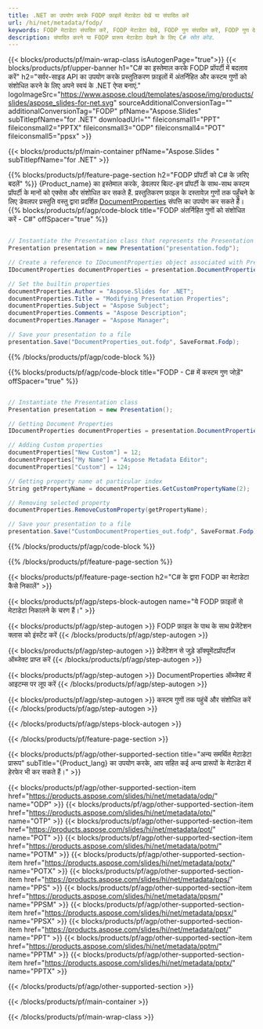```yaml
---
title: .NET का उपयोग करके FODP फ़ाइलें मेटाडेटा देखें या संपादित करें
url: /hi/net/metadata/fodp/
keywords: FODP मेटाडेटा संपादित करें, FODP मेटाडेटा देखें, FODP गुण संपादित करें, FODP गुण देखें
description: संपादित करने या FODP प्रारूप मेटाडेटा देखने के लिए C# स्रोत कोड.
---
```


{{< blocks/products/pf/main-wrap-class isAutogenPage="true">}}
{{< blocks/products/pf/upper-banner h1="C# का इस्तेमाल करके FODP प्रॉपर्टी में बदलाव करें" h2="सर्वर-साइड API का उपयोग करके प्रस्तुतिकरण फ़ाइलों में अंतर्निहित और कस्टम गुणों को संशोधित करने के लिए अपने स्वयं के .NET ऐप्स बनाएं." logoImageSrc="https://www.aspose.cloud/templates/aspose/img/products/slides/aspose_slides-for-net.svg" sourceAdditionalConversionTag="" additionalConversionTag="FODP" pfName="Aspose.Slides" subTitlepfName="for .NET" downloadUrl="" fileiconsmall1="PPT" fileiconsmall2="PPTX" fileiconsmall3="ODP" fileiconsmall4="POT" fileiconsmall5="ppsx" >}}

{{< blocks/products/pf/main-container pfName="Aspose.Slides " subTitlepfName="for .NET" >}}

{{% blocks/products/pf/feature-page-section  h2="FODP प्रॉपर्टी को C# के ज़रिए बदलें" %}}
{Product_name} का इस्तेमाल करके, डेवलपर बिल्ट-इन प्रॉपर्टी के साथ-साथ कस्टम प्रॉपर्टी के मानों को एक्सेस और संशोधित कर सकते हैं. प्रस्तुतिकरण फ़ाइल के दस्तावेज़ गुणों तक पहुँचने के लिए डेवलपर प्रस्तुति वस्तु द्वारा प्रदर्शित [DocumentProperties](https://reference.aspose.com/slides/net/aspose.slides/documentproperties/) संपत्ति का उपयोग कर सकते हैं।
{{% blocks/products/pf/agp/code-block title="FODP अंतर्निहित गुणों को संशोधित करें - C#" offSpacer="true" %}}

```cs

// Instantiate the Presentation class that represents the Presentation
Presentation presentation = new Presentation("presentation.fodp");

// Create a reference to IDocumentProperties object associated with Presentation
IDocumentProperties documentProperties = presentation.DocumentProperties;

// Set the builtin properties
documentProperties.Author = "Aspose.Slides for .NET";
documentProperties.Title = "Modifying Presentation Properties";
documentProperties.Subject = "Aspose Subject";
documentProperties.Comments = "Aspose Description";
documentProperties.Manager = "Aspose Manager";

// Save your presentation to a file
presentation.Save("DocumentProperties_out.fodp", SaveFormat.Fodp);
```

{{% /blocks/products/pf/agp/code-block %}}

{{% blocks/products/pf/agp/code-block title="FODP - C# में कस्टम गुण जोड़ें" offSpacer="true" %}}

```cs

// Instantiate the Presentation class
Presentation presentation = new Presentation();

// Getting Document Properties
IDocumentProperties documentProperties = presentation.DocumentProperties;

// Adding Custom properties
documentProperties["New Custom"] = 12;
documentProperties["My Name"] = "Aspose Metadata Editor";
documentProperties["Custom"] = 124;

// Getting property name at particular index
String getPropertyName = documentProperties.GetCustomPropertyName(2);

// Removing selected property
documentProperties.RemoveCustomProperty(getPropertyName);

// Save your presentation to a file
presentation.Save("CustomDocumentProperties_out.fodp", SaveFormat.Fodp);
```

{{% /blocks/products/pf/agp/code-block %}}

{{% /blocks/products/pf/feature-page-section %}}

{{< blocks/products/pf/feature-page-section  h2="C# के द्वारा FODP का मेटाडेटा कैसे निकालें" >}}

{{< blocks/products/pf/agp/steps-block-autogen name="ये FODP फ़ाइलों से मेटाडेटा निकालने के चरण हैं।" >}}

{{< blocks/products/pf/agp/step-autogen >}}
FODP फ़ाइल के पाथ के साथ प्रेजेंटेशन क्लास को इंस्टेंट करें
{{< /blocks/products/pf/agp/step-autogen >}}

{{< blocks/products/pf/agp/step-autogen >}}
प्रेजेंटेशन से जुड़े डॉक्यूमेंटप्रॉपर्टीज ऑब्जेक्ट प्राप्त करें
{{< /blocks/products/pf/agp/step-autogen >}}

{{< blocks/products/pf/agp/step-autogen >}}
DocumentProperties ऑब्जेक्ट में आइटम्स पर लूप करें
{{< /blocks/products/pf/agp/step-autogen >}}

{{< blocks/products/pf/agp/step-autogen >}}
कस्टम गुणों तक पहुंचें और संशोधित करें
{{< /blocks/products/pf/agp/step-autogen >}}

{{< /blocks/products/pf/agp/steps-block-autogen >}}

{{< /blocks/products/pf/feature-page-section >}}

{{< blocks/products/pf/agp/other-supported-section title="अन्य समर्थित मेटाडेटा प्रारूप" subTitle="{Product_lang} का उपयोग करके, आप सहित कई अन्य प्रारूपों के मेटाडेटा में हेरफेर भी कर सकते हैं।" >}}

{{< blocks/products/pf/agp/other-supported-section-item href="https://products.aspose.com/slides/hi/net/metadata/odp/" name="ODP" >}}
{{< blocks/products/pf/agp/other-supported-section-item href="https://products.aspose.com/slides/hi/net/metadata/otp/" name="OTP" >}}
{{< blocks/products/pf/agp/other-supported-section-item href="https://products.aspose.com/slides/hi/net/metadata/pot/" name="POT" >}}
{{< blocks/products/pf/agp/other-supported-section-item href="https://products.aspose.com/slides/hi/net/metadata/potm/" name="POTM" >}}
{{< blocks/products/pf/agp/other-supported-section-item href="https://products.aspose.com/slides/hi/net/metadata/potx/" name="POTX" >}}
{{< blocks/products/pf/agp/other-supported-section-item href="https://products.aspose.com/slides/hi/net/metadata/pps/" name="PPS" >}}
{{< blocks/products/pf/agp/other-supported-section-item href="https://products.aspose.com/slides/hi/net/metadata/ppsm/" name="PPSM" >}}
{{< blocks/products/pf/agp/other-supported-section-item href="https://products.aspose.com/slides/hi/net/metadata/ppsx/" name="PPSX" >}}
{{< blocks/products/pf/agp/other-supported-section-item href="https://products.aspose.com/slides/hi/net/metadata/ppt/" name="PPT" >}}
{{< blocks/products/pf/agp/other-supported-section-item href="https://products.aspose.com/slides/hi/net/metadata/pptm/" name="PPTM" >}}
{{< blocks/products/pf/agp/other-supported-section-item href="https://products.aspose.com/slides/hi/net/metadata/pptx/" name="PPTX" >}}


{{< /blocks/products/pf/agp/other-supported-section >}}

{{< /blocks/products/pf/main-container >}}
    
{{< /blocks/products/pf/main-wrap-class >}}